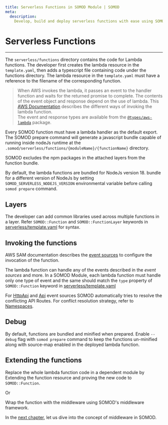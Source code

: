 ```YAML
title: Serverless Functions in SOMOD Module | SOMOD
meta:
  description:
    Develop, build and deploy serverless functions with ease using SOMOD modules.
```

# Serverless Functions

---

The `serverless/functions` directory contains the code for Lambda functions. The developer first creates the lambda resource in the `template.yaml`, then adds a typescript file containing code under the functions directory. The lambda resource in the `template.yaml` must have a reference to the filename of the corresponding function.

> When AWS invokes the lambda, it passes an event to the handler function and waits for the returned promise to complete. The contents of the event object and response depend on the use of lambda. This [AWS Documentation](https://docs.aws.amazon.com/lambda/latest/dg/lambda-services.html) describes the different ways of invoking the lambda function.  
> The event and response types are available from the [`@types/aws-lambda`](https://www.npmjs.com/package/@types/aws-lambda) package.

Every SOMOD function must have a lambda handler as the default export.
The SOMOD prepare command will generate a javascript bundle capable of running inside nodeJs runtime at the `.somod/serverless/functions/{moduleName}/{functionName}` directory.

SOMOD excludes the npm packages in the attached layers from the function bundle.

By default, the lambda functions are bundled for NodeJs version 18. bundle for a different version of NodeJs by setting `SOMOD_SERVERLESS_NODEJS_VERSION` environmental variable before calling `somod prepare` command.

## Layers

The developer can add common libraries used across multiple functions in a layer. Refer `SOMOD::Function` and `SOMOD::FunctionLayer` keywords in [serverless/template.yaml](/reference/main-concepts/serverless/template.yaml) for syntax.

## Invoking the functions

AWS SAM documentation describes the [event sources](https://docs.aws.amazon.com/serverless-application-model/latest/developerguide/sam-property-function-eventsource.html) to configure the invocation of the function.

The lambda function can handle any of the events described in the _event sources_ and more. In a SOMOD Module, each lambda function must handle only one type of event and the same should match the `type` property of `SOMOD::Function` keyword in [serverless/template.yaml](/reference/main-concepts/serverless/template.yaml)

For [HttpApi](https://docs.aws.amazon.com/serverless-application-model/latest/developerguide/sam-property-function-httpapi.html) and [Api](https://docs.aws.amazon.com/serverless-application-model/latest/developerguide/sam-property-function-api.html) event sources SOMOD automatically tries to resolve the conflicting API Routes.
For conflict resolution strategy, refer to [Namespaces](/reference/main-concepts/namespaces).

## Debug

By default, functions are bundled and minified when prepared. Enable `--debug` flag with `somod prepare` command to keep the functions un-minified along with source-map enabled in the deployed lambda function.

## Extending the functions

Replace the whole lambda function code in a dependent module by Extending the function resource and proving the new code to `SOMOD::Function`.

Or

Wrap the function with the middleware using SOMOD's middleware framework.

In the [next chapter](/reference/main-concepts/serverless/middlewares), let us dive into the concept of middleware in SOMOD.
